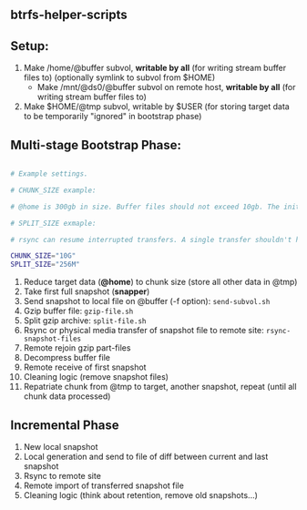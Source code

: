 btrfs-helper-scripts
------

## Setup:

1. Make /home/@buffer subvol, **writable by all** (for writing stream buffer files to) (optionally symlink to subvol from $HOME)
	- Make /mnt/@ds0/@buffer subvol on remote host, **writable by all** (for writing stream buffer files to)
2. Make $HOME/@tmp subvol, writable by $USER (for storing target data to be temporarily "ignored" in bootstrap phase)

## Multi-stage Bootstrap Phase:

```bash

# Example settings.

# CHUNK_SIZE example:

# @home is 300gb in size. Buffer files should not exceed 10gb. The initial full backup will take approximately 30 cycles.

# SPLIT_SIZE exmaple:

# rsync can resume interrupted transfers. A single transfer shouldn't have to backtrack more than 256mb if it was interrupted.

CHUNK_SIZE="10G"
SPLIT_SIZE="256M"

```

1. Reduce target data (**@home**) to chunk size (store all other data in @tmp)
2. Take first full snapshot (**snapper**)
3. Send snapshot to local file on @buffer (-f option): `send-subvol.sh`
4. Gzip buffer file: `gzip-file.sh`
5. Split gzip archive: `split-file.sh`
6. Rsync or physical media transfer of snapshot file to remote site: `rsync-snapshot-files`
7. Remote rejoin gzip part-files
8. Decompress buffer file
9. Remote receive of first snapshot
10. Cleaning logic (remove snapshot files)
11. Repatriate chunk from @tmp to target, another snapshot, repeat (until all chunk data processed)

## Incremental Phase

1. New local snapshot
2. Local generation and send to file of diff between current and last snapshot
3. Rsync to remote site
4. Remote import of transferred snapshot file
5. Cleaning logic (think about retention, remove old snapshots...)
